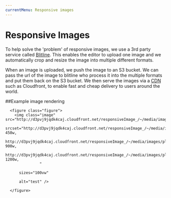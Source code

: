 ```yaml
---
currentMenu: Responsive images
---
```

Responsive Images
============

To help solve the 'problem' of responsive images, we use a 3rd party service called [Blitline](www.blitline.com). 
This enables the editor to upload one image and we automatically crop and resize the image into multiple different formats.

When an image is uploaded, we push the image to an S3 bucket. We can pass the url of the image to blitline who process it into the multiple formats and put them back on the S3 bucket.
We then serve the images via a [CDN](cdn.html) such as Cloudfront, to enable fast and cheap delivery to users around the world.


##Example image rendering

```
  <figure class="figure">
    <img class="image" src="http://d3pvj9jqdk4caj.cloudfront.net/responsiveImage_/~/media/images/players/heroes/jedinak.ashx_HeroMoudle_Small.jpg"
      srcset="http://d3pvj9jqdk4caj.cloudfront.net/responsiveImage_/~/media/images/players/heroes/jedinak.ashx_HeroMoudle_Small.jpg 450w,
              http://d3pvj9jqdk4caj.cloudfront.net/responsiveImage_/~/media/images/players/heroes/jedinak.ashx_HeroMoudle_Medium.jpg 900w,
              http://d3pvj9jqdk4caj.cloudfront.net/responsiveImage_/~/media/images/players/heroes/jedinak.ashx_HeroMoudle_Large.jpg 1200w,
               "
      
      sizes="100vw"
      
      alt="test" />
    
  </figure>
```